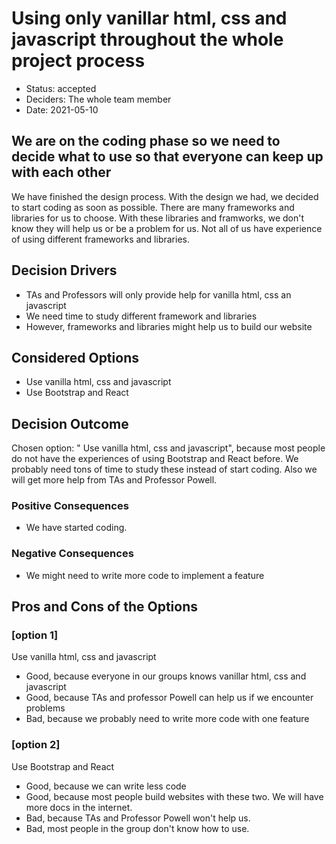 # Using only vanillar html, css and javascript throughout the whole project process

* Status: accepted
* Deciders: The whole team member
* Date: 2021-05-10

## We are on the coding phase so we need to decide what to use so that everyone can keep up with each other

We have finished the design process. With the design we had, we decided to start coding as soon as possible. There are many frameworks and libraries for us to choose. With these libraries and framworks, we don't know they will help us or be a problem for us. Not all of us have experience of using different frameworks and libraries. 

## Decision Drivers 

* TAs and Professors will only provide help for vanilla html, css an javascript
* We need time to study different framework and libraries
* However, frameworks and libraries might help us to build our website 

## Considered Options
* Use vanilla html, css and javascript
* Use Bootstrap and React

## Decision Outcome

Chosen option: " Use vanilla html, css and javascript", because most people do not have the experiences of using Bootstrap and React before. We probably need tons of time to study these instead of start coding. Also we will get more help from TAs and Professor Powell.

### Positive Consequences <!-- optional -->

* We have started coding.

### Negative Consequences <!-- optional -->

* We might need to write more code to implement a feature


## Pros and Cons of the Options <!-- optional -->

### [option 1]

Use vanilla html, css and javascript<!-- optional -->

* Good, because everyone in our groups knows vanillar html, css and javascript
* Good, because TAs and professor Powell can help us if we encounter problems
* Bad, because we probably need to write more code with one feature

### [option 2]

Use Bootstrap and React<!-- optional -->

* Good, because we can write less code
* Good, because most people build websites with these two. We will have more docs in the internet.
* Bad, because TAs and Professor Powell won't help us.
* Bad, most people in the group don't know how to use.

